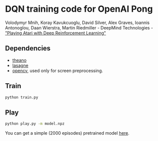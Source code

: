 # DQN training code for OpenAI Pong

Volodymyr Mnih, Koray Kavukcuoglu, David Silver, Alex Graves, Ioannis Antonoglou, Daan Wierstra, Martin Riedmiller - DeepMind Technologies - ["Playing Atari with Deep Reinforcement Learning"](https://www.cs.toronto.edu/~vmnih/docs/dqn.pdf)

## Dependencies

- [theano](http://deeplearning.net/software/theano/)
- [lasagne](http://lasagne.readthedocs.io/en/latest/)
- [opencv](http://opencv.org/), used only for screen preprocessing.

## Train

```bash
python train.py 
```

## Play
```bash
python play.py -m model.npz
```
You can get a simple (2000 episodes) pretrained model [here](https://drive.google.com/file/d/0B5A-XismrZrJa0tWQUlLVjhIdjQ/view?usp=sharin://drive.google.com/file/d/0B5A-XismrZrJa0tWQUlLVjhIdjQ/view?usp=sharing).

